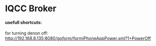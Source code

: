 # IQCC Broker



#### usefull shortcuts:
for turning denon off: http://192.168.8.135:8080/goform/formiPhoneAppPower.xml?1+PowerOff
